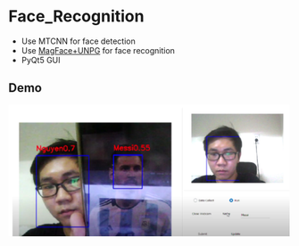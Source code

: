 # Face_Recognition
* Use MTCNN for face detection
* Use [MagFace+UNPG](https://github.com/jung-jun-uk/unpg) for face recognition
* PyQt5 GUI
## Demo
[![Demo Video](images/image.png)](https://www.youtube.com/watch?v=1JNHOGNp0kU)



